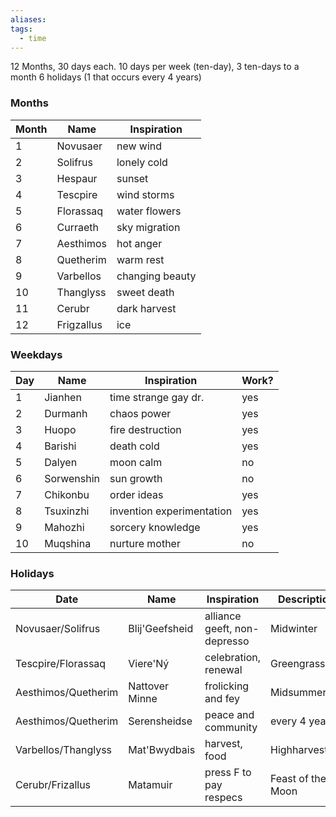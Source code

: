 ```yaml
---
aliases: 
tags:
  - time
---
```


12 Months, 30 days each.
10 days per week (ten-day), 3 ten-days to a month
6 holidays (1 that occurs every 4 years)
### Months
| Month | Name       | Inspiration     |
| ----- | ---------- | --------------- |
| 1     | Novusaer   | new wind        |
| 2     | Solifrus   | lonely cold     |
| 3     | Hespaur    | sunset          |
| 4     | Tescpire   | wind storms     |
| 5     | Florassaq  | water flowers   |
| 6     | Curraeth   | sky migration   |
| 7     | Aesthimos  | hot anger       |
| 8     | Quetherim  | warm rest       |
| 9     | Varbellos  | changing beauty |
| 10    | Thanglyss  | sweet death     |
| 11    | Cerubr     | dark harvest    |
| 12    | Frigzallus | ice            |
### Weekdays
| Day | Name         | Inspiration               | Work? |
| --- | ------------ | ------------------------- | ----- |
| 1   | Jianhen      | time strange gay dr.      | yes   |
| 2   | Durmanh      | chaos power               | yes   |
| 3   | Huopo        | fire destruction          | yes   |
| 4   | Barishi      | death cold                | yes   |
| 5   | Dalyen       | moon calm                 | no    |
| 6   | Sorwenshin   | sun growth                | no    |
| 7   | Chikonbu     | order ideas               | yes   |
| 8   | Tsuxinzhi    | invention experimentation | yes   |
| 9   | Mahozhi      | sorcery knowledge         | yes   |
| 10  | Muqshina | nurture mother            | no    |

### Holidays
| Date                | Name           | Inspiration                  | Description       |
| ------------------- | -------------- | ---------------------------- | ----------------- |
| Novusaer/Solifrus   | Blij'Geefsheid | alliance geeft, non-depresso | Midwinter         |
| Tescpire/Florassaq  | Viere'Ný       | celebration, renewal         | Greengrass        |
| Aesthimos/Quetherim | Nattover Minne | frolicking and fey           | Midsummer         |
| Aesthimos/Quetherim | Serensheidse   | peace and community          | every 4 years     |
| Varbellos/Thanglyss | Mat'Bwydbais   | harvest, food                | Highharvestide    |
| Cerubr/Frizallus    | Matamuir       | press F to pay respecs       | Feast of the Moon |
